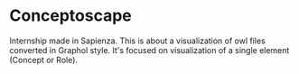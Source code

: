 # Conceptoscape
Internship made in Sapienza. This is about a visualization of owl files converted in Graphol style.
It's focused on visualization of a single element (Concept or Role).

